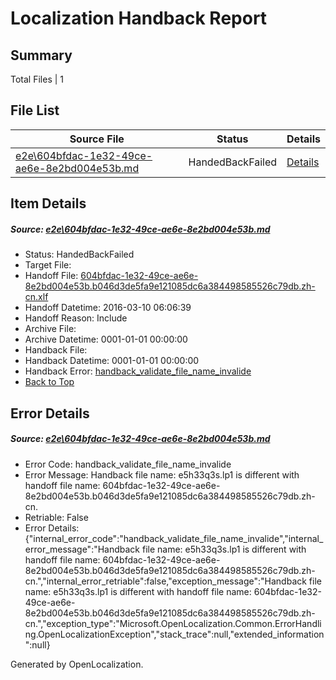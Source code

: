 # <a name='report-top'></a> Localization Handback Report

## Summary
 Total Files | 1

## File List
 Source File | Status | Details 
 ----------- | ------ | ------- 
 [e2e\604bfdac-1e32-49ce-ae6e-8e2bd004e53b.md](https://github.com/OpenLocalizationTest/oltest/blob/b1be60a9f121b4725507ead63b6e78af297d95ad/e2e/604bfdac-1e32-49ce-ae6e-8e2bd004e53b.md) | HandedBackFailed | [Details](#b3a0ef76f7d04d8ed254ee62e1f402deb72979724)

## Item Details
##### <a name='b3a0ef76f7d04d8ed254ee62e1f402deb72979724'></a> Source: [e2e\604bfdac-1e32-49ce-ae6e-8e2bd004e53b.md](https://github.com/OpenLocalizationTest/oltest/blob/b1be60a9f121b4725507ead63b6e78af297d95ad/e2e/604bfdac-1e32-49ce-ae6e-8e2bd004e53b.md)
* Status: HandedBackFailed
* Target File: 
* Handoff File: [604bfdac-1e32-49ce-ae6e-8e2bd004e53b.b046d3de5fa9e121085dc6a384498585526c79db.zh-cn.xlf](https://github.com/OpenLocalizationTestOrg/olhandoff/blob/4ac7ce793d2decbc992d7ef945ab8929b4699e82/ol-handoff/OpenLocalizationTestOrg/oltest.zh-cn/xinjiang/ht/604bfdac-1e32-49ce-ae6e-8e2bd004e53b.b046d3de5fa9e121085dc6a384498585526c79db.zh-cn.xlf)
* Handoff Datetime: 2016-03-10 06:06:39
* Handoff Reason: Include
* Archive File: 
* Archive Datetime: 0001-01-01 00:00:00
* Handback File: 
* Handback Datetime: 0001-01-01 00:00:00
* Handback Error: [handback_validate_file_name_invalide](#b3a0ef76f7d04d8ed254ee62e1f402deb72979724handback_validate_file_name_invalide)
* [Back to Top](#report-top)


## Error Details
##### <a name='b3a0ef76f7d04d8ed254ee62e1f402deb72979724handback_validate_file_name_invalide'></a> Source: [e2e\604bfdac-1e32-49ce-ae6e-8e2bd004e53b.md](#b3a0ef76f7d04d8ed254ee62e1f402deb72979724)
* Error Code: handback_validate_file_name_invalide
* Error Message: Handback file name: e5h33q3s.lp1 is different with handoff file name: 604bfdac-1e32-49ce-ae6e-8e2bd004e53b.b046d3de5fa9e121085dc6a384498585526c79db.zh-cn.
* Retriable: False
* Error Details: {"internal_error_code":"handback_validate_file_name_invalide","internal_error_message":"Handback file name: e5h33q3s.lp1 is different with handoff file name: 604bfdac-1e32-49ce-ae6e-8e2bd004e53b.b046d3de5fa9e121085dc6a384498585526c79db.zh-cn.","internal_error_retriable":false,"exception_message":"Handback file name: e5h33q3s.lp1 is different with handoff file name: 604bfdac-1e32-49ce-ae6e-8e2bd004e53b.b046d3de5fa9e121085dc6a384498585526c79db.zh-cn.","exception_type":"Microsoft.OpenLocalization.Common.ErrorHandling.OpenLocalizationException","stack_trace":null,"extended_information":null}


Generated by OpenLocalization.
